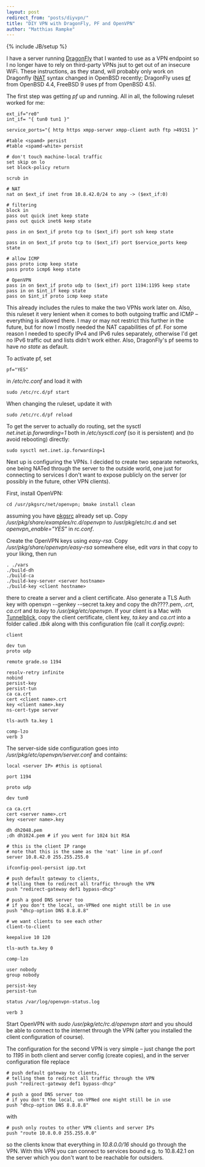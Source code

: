 ```yaml
---
layout: post
redirect_from: "posts/diyvpn/"
title: "DIY VPN with DragonFly, PF and OpenVPN"
author: "Matthias Rampke"
---
```

{% include JB/setup %}



I have a server running [DragonFly](http://dragonflybsd.org) that I wanted to use as a VPN endpoint so I no longer have to rely on third-party VPNs jsut to get out of an insecure WiFi. These instructions, as they stand, will probably only work on Dragonfly ([NAT](http://en.wikipedia.org/NAT) syntax changed in OpenBSD recently; DragonFly uses [pf](http://www.openbsd.org/faq/pf/) from OpenBSD 4.4, FreeBSD 9 uses pf from OpenBSD 4.5).

The first step was getting _pf_ up and running. All in all, the following ruleset worked for me:

    ext_if="re0"
    int_if= "{ tun0 tun1 }"

    service_ports="{ http https xmpp-server xmpp-client auth ftp >49151 }"

    #table <spamd> persist
    #table <spamd-white> persist

    # don't touch machine-local traffic
    set skip on lo
    set block-policy return

    scrub in

    # NAT
    nat on $ext_if inet from 10.8.42.0/24 to any -> ($ext_if:0)

    # filtering
    block in
    pass out quick inet keep state
    pass out quick inet6 keep state

    pass in on $ext_if proto tcp to ($ext_if) port ssh keep state

    pass in on $ext_if proto tcp to ($ext_if) port $service_ports keep state

    # allow ICMP
    pass proto icmp keep state
    pass proto icmp6 keep state

    # OpenVPN
    pass in on $ext_if proto udp to ($ext_if) port 1194:1195 keep state
    pass in on $int_if keep state
    pass on $int_if proto icmp keep state

This already includes the rules to make the two VPNs work later on. Also, this ruleset it very lenient when it comes to both outgoing traffic and ICMP – everything is allowed there. I may or may not restrict this further in the future, but for now I mostly needed the NAT capabilities of pf. For some reason I needed to specify IPv4 and IPv6 rules separately, otherwise I'd get no IPv6 traffic out and lists didn't work either. Also, DragonFly's pf seems to have _no state_ as default.

To activate pf, set

    pf="YES"

in _/etc/rc.conf_ and load it with

    sudo /etc/rc.d/pf start

When changing the ruleset, update it with

    sudo /etc/rc.d/pf reload

To get the server to actually do routing, set the sysctl _net.inet.ip.forwarding=1_ both in _/etc/sysctl.conf_ (so it is persistent) and (to avoid rebooting) directly:

    sudo sysctl net.inet.ip.forwarding=1

Next up is configuring the VPNs. I decided to create two separate networks, one being NATed through the server to the outside world, one just for connecting to services I don't want to expose publicly on the server (or possibly in the future, other VPN clients).

First, install OpenVPN:

    cd /usr/pkgsrc/net/openvpn; bmake install clean

assuming you have [pkgsrc](http://pkgsrc.net/) already set up. Copy _/usr/pkg/share/examples/rc.d/openvpn_ to /usr/pkg/etc/rc.d and set _openvpn_enable="YES"_ in _rc.conf_.

Create the OpenVPN keys using _easy-rsa_. Copy _/usr/pkg/share/openvpn/easy-rsa_ somewhere else, edit _vars_ in that copy to your liking, then run

    . ./vars
    ./build-dh
    ./build-ca
    ./build-key-server <server hostname>
    ./build-key <client hostname>

there to create a server and a client certificate. Also generate a TLS Auth key with
    openvpn --genkey --secret ta.key
and copy the dh????.pem, _<server hostname>.crt_, _ca.crt_ and _ta.key_ to _/usr/pkg/etc/openvpn_. If your client is a Mac with [Tunnelblick](http://code.google.com/p/tunnelblick/), copy the client certificate, client key, _ta.key_ and _ca.crt_ into a folder called _<server name>.tblk_ along with this configuration file (call it _config.ovpn_):

    client

    dev tun
    proto udp

    remote grade.so 1194

    resolv-retry infinite
    nobind
    persist-key
    persist-tun
    ca ca.crt
    cert <client name>.crt
    key <client name>.key
    ns-cert-type server

    tls-auth ta.key 1

    comp-lzo
    verb 3

The server-side side configuration goes into _/usr/pkg/etc/openvpn/server.conf_ and contains:

    local <server IP> #this is optional

    port 1194

    proto udp

    dev tun0

    ca ca.crt
    cert <server name>.crt
    key <server name>.key

    dh dh2048.pem
    ;dh dh1024.pem # if you went for 1024 bit RSA

    # this is the client IP range
    # note that this is the same as the 'nat' line in pf.conf
    server 10.8.42.0 255.255.255.0

    ifconfig-pool-persist ipp.txt

    # push default gateway to clients,
    # telling them to redirect all traffic through the VPN
    push "redirect-gateway def1 bypass-dhcp"

    # push a good DNS server too
    # if you don't the local, un-VPNed one might still be in use
    push "dhcp-option DNS 8.8.8.8"

    # we want clients to see each other
    client-to-client

    keepalive 10 120

    tls-auth ta.key 0

    comp-lzo

    user nobody
    group nobody

    persist-key
    persist-tun

    status /var/log/openvpn-status.log

    verb 3

Start OpenVPN with _sudo /usr/pkg/etc/rc.d/openvpn start_ and you should be able to connect to the internet through the VPN (after you installed the client configuration of course).

The configuration for the second VPN is very simple – just change the port to _1195_ in both client and server config (create copies), and in the server configuration file replace

    # push default gateway to clients,
    # telling them to redirect all traffic through the VPN
    push "redirect-gateway def1 bypass-dhcp"

    # push a good DNS server too
    # if you don't the local, un-VPNed one might still be in use
    push "dhcp-option DNS 8.8.8.8"

with

    # push only routes to other VPN clients and server IPs
    push "route 10.8.0.0 255.255.0.0"

so the clients know that everything in _10.8.0.0/16_ should go through the VPN. With this VPN you can connect to services bound e.g. to 10.8.42.1 on the server which you don't want to be reachable for outsiders.
